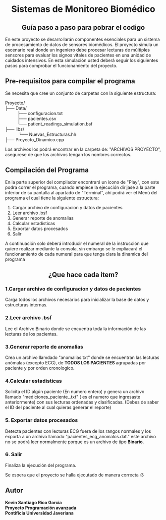 <h1 align="center"> Sistemas de Monitoreo Biomédico </h1>
<h2 align="center"> Guía paso a paso para pobrar el codigo </h2>

En este proyecto se desarrollarán componentes esenciales para un sistema de procesamiento de datos de sensores biomédicos. El proyecto simula un escenario real donde un ingeniero debe procesar lecturas de múltiples sensores para evaluar los signos vitales de pacientes en una unidad de cuidados intensivos. En esta simulación usted deberá seguir los siguientes pasos para comprobar el funcionamiento del proyecto.

## Pre-requisitos para compilar el programa ## 
Se necesita que cree un conjunto de carpetas con la siguiente estructura: 

Proyecto/ <br> 
├── Data/ <br>
&nbsp; &nbsp;&nbsp;&nbsp;&nbsp;&nbsp;&nbsp;&nbsp; ├── configuracion.txt <br>
&nbsp; &nbsp;&nbsp;&nbsp;&nbsp;&nbsp;&nbsp;&nbsp;   ├── pacientes.csv <br>
&nbsp; &nbsp;&nbsp;&nbsp;&nbsp;&nbsp;&nbsp;&nbsp;  └── patient_readings_simulation.bsf <br>
├── libs/ <br>
&nbsp; &nbsp;&nbsp;&nbsp;&nbsp;&nbsp; &nbsp;&nbsp; └── Nuevas_Estructuras.hh <br>
├── Proyecto_Dinamico.cpp <br>

Los archivos los podrá encontrar en la carpeta de: "ARCHIVOS PROYECTO", asegurese de que los archivos tengan los nombres correctos.

## Compilación del Programa ##
En la parte superior del compilador encontrará un icono de "Play", con este podra correr el programa, cuando empiece la ejecución dirijase a la parte inferior de su pantalla al apartado de "Terminal", ahí podrá ver el Menú del programa el cual tiene la siguiente estructura: 

1. Cargar archivo de configuracion y datos de pacientes
2. Leer archivo .bsf
3. Generar reporte de anomalias 
4. Calcular estadisticas
5. Exportar datos procesados
6. Salir

A continuación solo deberá introducir el numeral de la instrucción que quiere realizar mediante la consola, sin embargo se le expliacará el funcionamiento de cada numeral para que tenga clara la dinamica del programa 

<h2 align="center"> ¿Que hace cada item? </h2>

### 1.Cargar archivo de configuracion y datos de pacientes ###
Carga todos los archivos necesarios para inicializar la base de datos y estructuras internas.

### 2.Leer archivo .bsf ###
Lee el Archivo Binario donde se encuentra toda la información de las lecturas de los pacientes.

### 3.Generar reporte de anomalias  ###
Crea un archivo llamdado "anomalias.txt" donde se encuentran las lecturas anómalas (excepto ECG), de **TODOS LOS PACIENTES** agrupadas por paciente y por orden cronologico.

### 4.Calcular estadisticas ###
Solicita el ID algún paciente (En numero entero) y genera un archivo llamado "mediciones_paciente_<ID>.txt" (<ID> es el numero que ingresaste anteriormente) con sus lecturas ordenadas y clasificadas. (Debes de saber el ID del paciente al cual quieras generar el reporte)

### 5. Exportar datos procesados ###
Detecta pacientes con lecturas ECG fuera de los rangos normales y los exporta a un archivo llamado "pacientes_ecg_anomalos.dat." este archivo no se podrá leer normalmente porque es un archivo de tipo **Binario**.

### 6. Salir ###
Finaliza la ejecución del programa.

Se espera que el proyecto se halla ejecutado de manera correcta :3

## Autor

**Kevin Santiago Rico Garcia** <br>
**Proyecto Programación avanzada**<br>
**Pontificia Universidad Javeriana**<br>
